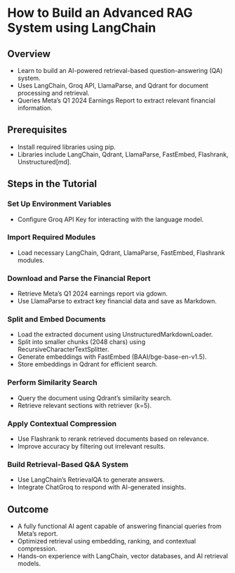 # How to Build an Advanced RAG System using LangChain

## Overview
- Learn to build an AI-powered retrieval-based question-answering (QA) system.
- Uses LangChain, Groq API, LlamaParse, and Qdrant for document processing and retrieval.
- Queries Meta’s Q1 2024 Earnings Report to extract relevant financial information.

## Prerequisites
- Install required libraries using pip.
- Libraries include LangChain, Qdrant, LlamaParse, FastEmbed, Flashrank, Unstructured[md].

## Steps in the Tutorial

### Set Up Environment Variables
- Configure Groq API Key for interacting with the language model.

### Import Required Modules
- Load necessary LangChain, Qdrant, LlamaParse, FastEmbed, Flashrank modules.

### Download and Parse the Financial Report
- Retrieve Meta’s Q1 2024 earnings report via gdown.
- Use LlamaParse to extract key financial data and save as Markdown.

### Split and Embed Documents
- Load the extracted document using UnstructuredMarkdownLoader.
- Split into smaller chunks (2048 chars) using RecursiveCharacterTextSplitter.
- Generate embeddings with FastEmbed (BAAI/bge-base-en-v1.5).
- Store embeddings in Qdrant for efficient search.

### Perform Similarity Search
- Query the document using Qdrant’s similarity search.
- Retrieve relevant sections with retriever (k=5).

### Apply Contextual Compression
- Use Flashrank to rerank retrieved documents based on relevance.
- Improve accuracy by filtering out irrelevant results.

### Build Retrieval-Based Q&A System
- Use LangChain’s RetrievalQA to generate answers.
- Integrate ChatGroq to respond with AI-generated insights.

## Outcome
- A fully functional AI agent capable of answering financial queries from Meta’s report.
- Optimized retrieval using embedding, ranking, and contextual compression.
- Hands-on experience with LangChain, vector databases, and AI retrieval models.

